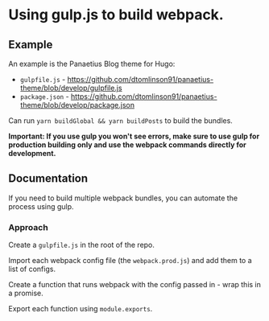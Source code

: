 # Using gulp.js to build webpack.

## Example

An example is the Panaetius Blog theme for Hugo:

- `gulpfile.js` - <https://github.com/dtomlinson91/panaetius-theme/blob/develop/gulpfile.js>
- `package.json` - <https://github.com/dtomlinson91/panaetius-theme/blob/develop/package.json>

Can run `yarn buildGlobal && yarn buildPosts` to build the bundles.

**Important: If you use gulp you won't see errors, make sure to use gulp for production building only and use the webpack commands directly for development.**

## Documentation

If you need to build multiple webpack bundles, you can automate the process using gulp.

### Approach

Create a `gulpfile.js` in the root of the repo.

Import each webpack config file (the `webpack.prod.js`) and add them to a list of configs.

Create a function that runs webpack with the config passed in - wrap this in a promise.

Export each function using `module.exports`.
